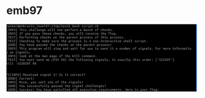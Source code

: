 # emb97

![Lucky that what I have to send is SIGINT, ctrl + c](<../../.gitbook/assets/image (57).png>)

